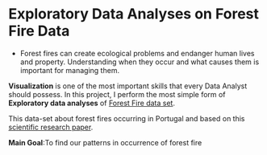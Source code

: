 # Exploratory Data Analyses on Forest Fire Data
* Forest fires can create ecological problems and endanger human lives and property. Understanding when they occur and what causes them is important for managing them.

**Visualization** is one of the most important skills that every Data Analyst should possess. In this project, I perform the most simple form of **Exploratory data analyses** of [Forest Fire data set](https://archive.ics.uci.edu/ml/machine-learning-databases/forest-fires/).

This data-set about forest fires occurring in Portugal and based on this [scientific research paper](http://www3.dsi.uminho.pt/pcortez/fires.pdf).

**Main Goal**:To find our patterns in occurrence of forest fire  
